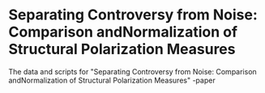 # Separating Controversy from Noise: Comparison andNormalization of Structural Polarization Measures
The data and scripts for "Separating Controversy from Noise: Comparison andNormalization of Structural Polarization Measures" -paper
